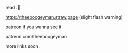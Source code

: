 read .🔪

https://theeboogeyman.straw.page (slight flash warning)

patreon if you wanna see it

patreon.com/theeboogeyman

more links soon  .
